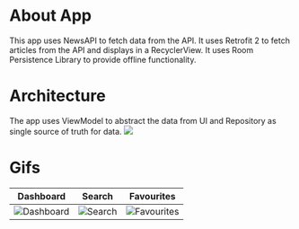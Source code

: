 # About App
This app uses NewsAPI to fetch data from the API. It uses Retrofit 2 to fetch articles from the API and displays in a RecyclerView. It uses Room Persistence Library to provide offline functionality.
# Architecture
The app uses ViewModel to abstract the data from UI and Repository as single source of truth for data.
![](https://miro.medium.com/max/960/0*-ZJZfLhup-7rg0cy.png)

# Gifs
| Dashboard  | Search |  Favourites |
| ------------- | ------------- | ------------- |
| ![Dashboard](https://github.com/korvin432/NewsApp/blob/master/media/dashboard.gif)  | ![Search](https://github.com/korvin432/NewsApp/blob/master/media/search.gif)  | ![Favourites](https://github.com/korvin432/NewsApp/blob/master/media/favourites.gif) |
